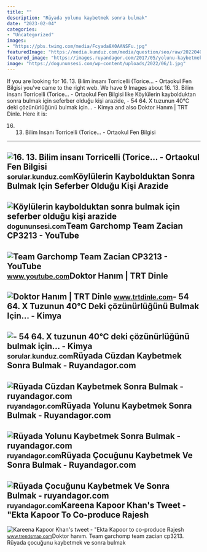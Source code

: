 ```yaml
---
title: ""
description: "Rüyada yolunu kaybetmek sonra bulmak"
date: "2023-02-04"
categories:
- "Uncategorized"
images:
- "https://pbs.twimg.com/media/Fcyada8X0AANSFu.jpg"
featuredImage: "https://media.kunduz.com/media/question/seo/raw/20220401201007423009-3570209_kfwGpr2O9.jpg?h=512"
featured_image: "https://images.ruyandagor.com/2017/05/yolunu-kaybetmek-sonra-bulmak-2208.jpg"
image: "https://dogununsesi.com/wp-content/uploads/2022/06/1.jpg"
---
```


If you are looking for 16. 13. Bilim insanı Torricelli (Torice... - Ortaokul Fen Bilgisi you've came to the right web. We have 9 Images about 16. 13. Bilim insanı Torricelli (Torice... - Ortaokul Fen Bilgisi like Köylülerin kaybolduktan sonra bulmak için seferber olduğu kişi arazide, - 54 64. X tuzunun 40°C deki çözünürlüğünü bulmak için... - Kimya and also Doktor Hanım | TRT Dinle. Here it is:

16. 13. Bilim Insanı Torricelli (Torice... - Ortaokul Fen Bilgisi
-----------------------------------------------------------------

 ![16. 13. Bilim insanı Torricelli (Torice... - Ortaokul Fen Bilgisi](https://media.kunduz.com/media/question/seo/raw/20220401201007423009-3570209_kfwGpr2O9.jpg?h=512) <small>sorular.kunduz.com</small>Köylülerin Kaybolduktan Sonra Bulmak Için Seferber Olduğu Kişi Arazide
----------------------------------------------------------------------

 ![Köylülerin kaybolduktan sonra bulmak için seferber olduğu kişi arazide](https://dogununsesi.com/wp-content/uploads/2022/06/1.jpg) <small>dogununsesi.com</small>Team Garchomp Team Zacian CP3213 - YouTube
------------------------------------------

 ![Team Garchomp Team Zacian CP3213 - YouTube](https://i.ytimg.com/vi/HYLCwcE-Dgc/maxres2.jpg?sqp=-oaymwEoCIAKENAF8quKqQMcGADwAQH4AYwCgALgA4oCDAgAEAEYRSBHKGUwDw==&rs=AOn4CLC_ulBvmvqa2cf2uT56Qfk3FCYaDA) <small>www.youtube.com</small>Doktor Hanım | TRT Dinle
------------------------

 ![Doktor Hanım | TRT Dinle](https://cdn-i.pr.trt.com.tr/trtdinle/w768/q60/f_show_a8d1caea5eea90406b0933b4df071a17.jpeg) <small>www.trtdinle.com</small>- 54 64. X Tuzunun 40°C Deki çözünürlüğünü Bulmak Için... - Kimya
-----------------------------------------------------------------

 ![- 54 64. X tuzunun 40°C deki çözünürlüğünü bulmak için... - Kimya](https://media.kunduz.com/media/question/seo/raw/20220319145231838723-262159_sw2pk0ASt.jpg?h=512) <small>sorular.kunduz.com</small>Rüyada Cüzdan Kaybetmek Sonra Bulmak - Ruyandagor.com
-----------------------------------------------------

 ![Rüyada Cüzdan Kaybetmek Sonra Bulmak - ruyandagor.com](https://images.ruyandagor.com/2017/05/cuzdan-kaybetmek-sonra-bulmak-2205.jpg) <small>ruyandagor.com</small>Rüyada Yolunu Kaybetmek Sonra Bulmak - Ruyandagor.com
-----------------------------------------------------

 ![Rüyada Yolunu Kaybetmek Sonra Bulmak - ruyandagor.com](https://images.ruyandagor.com/2017/05/yolunu-kaybetmek-sonra-bulmak-2208.jpg) <small>ruyandagor.com</small>Rüyada Çocuğunu Kaybetmek Ve Sonra Bulmak - Ruyandagor.com
----------------------------------------------------------

 ![Rüyada Çocuğunu Kaybetmek Ve Sonra Bulmak - ruyandagor.com](https://images.ruyandagor.com/2017/05/cocugunu-kaybetmek-ve-sonra-bulmak-1601.jpg) <small>ruyandagor.com</small>Kareena Kapoor Khan's Tweet - "Ekta Kapoor To Co-produce Rajesh
---------------------------------------------------------------

 ![Kareena Kapoor Khan's tweet - "Ekta Kapoor to co-produce Rajesh](https://pbs.twimg.com/media/Fcyada8X0AANSFu.jpg) <small>www.trendsmap.com</small>Doktor hanım. Team garchomp team zacian cp3213. Rüyada çocuğunu kaybetmek ve sonra bulmak
